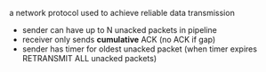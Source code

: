 a network protocol used to achieve reliable data transmission
- sender can have up to N unacked packets in pipeline
- receiver only sends **cumulative** ACK (no ACK if gap)
- sender has timer for oldest unacked packet (when timer expires RETRANSMIT ALL unacked packets)
